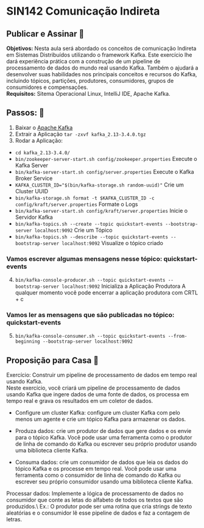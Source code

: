 # SIN142  Comunicação Indireta
## Publicar e Assinar :checkered_flag:
**Objetivos:** Nesta aula será abordado os conceitos de comunicação Indireta em Sistemas Distribuídos utilizando o framework Kafka.
Este exercício lhe dará experiência prática com a construção de um pipeline de processamento de dados do mundo real usando Kafka. Também o ajudará a desenvolver suas habilidades nos principais conceitos e recursos do Kafka, incluindo tópicos, partições, produtores, consumidores, grupos de consumidores e compensações.\
**Requisitos:** Sitema Operacional Linux, IntelliJ IDE, Apache Kafka.

## Passos: :running:

1. Baixar o [Apache Kafka](https://dlcdn.apache.org/kafka/3.4.0/kafka_2.13-3.4.0.tgz)
2. Extrair a Aplicação `tar -zxvf kafka_2.13-3.4.0.tgz`
3. Rodar a Aplicação:
* `cd kafka_2.13-3.4.0/`
* `bin/zookeeper-server-start.sh config/zookeeper.properties` Execute o Kafka Server
* `bin/kafka-server-start.sh config/server.properties` Execute o Kafka Broker Service
* `KAFKA_CLUSTER_ID="$(bin/kafka-storage.sh random-uuid)"` Crie um Cluster UUID
* `bin/kafka-storage.sh format -t $KAFKA_CLUSTER_ID -c config/kraft/server.properties` Formate o Logs
* `bin/kafka-server-start.sh config/kraft/server.properties` Inicie o Servidor Kafka
* `bin/kafka-topics.sh --create --topic quickstart-events --bootstrap-server localhost:9092` Crie um Tópico
* `bin/kafka-topics.sh --describe --topic quickstart-events --bootstrap-server localhost:9092` Visualize o tópico criado
### Vamos escrever algumas mensagens nesse tópico: quickstart-events
4. `bin/kafka-console-producer.sh --topic quickstart-events --bootstrap-server localhost:9092` Inicializa a Aplicação Produtora
A qualquer momento você pode encerrar a aplicação produtora com CRTL + c
### Vamos ler as mensagens que são publicadas no tópico: quickstart-events
5. `bin/kafka-console-consumer.sh --topic quickstart-events --from-beginning --bootstrap-server localhost:9092`


## Proposição para Casa :door:

Exercício: Construir um pipeline de processamento de dados em tempo real usando Kafka.\
Neste exercício, você criará um pipeline de processamento de dados usando Kafka que ingere dados de uma fonte de dados, os processa em tempo real e grava os resultados em um coletor de dados.

* Configure um cluster Kafka: configure um cluster Kafka com pelo menos um agente e crie um tópico Kafka para armazenar os dados.

* Produza dados: crie um produtor de dados que gere dados e os envie para o tópico Kafka. Você pode usar uma ferramenta como o produtor de linha de comando do Kafka ou escrever seu próprio produtor usando uma biblioteca cliente Kafka.

* Consuma dados: crie um consumidor de dados que leia os dados do tópico Kafka e os processe em tempo real. Você pode usar uma ferramenta como o consumidor de linha de comando do Kafka ou escrever seu próprio consumidor usando uma biblioteca cliente Kafka.

Processar dados: Implemente a lógica de processamento de dados no consumidor que conte as letas do alfabeto de todos os textos que são produzidos.\ Ex.: O produtor pode ser uma rotina que cria strings de texto aleatórias e o consumidor lê esse pipeline de dados e faz a contagem de letras.
